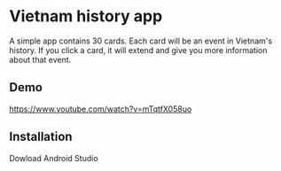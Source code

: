 # Vietnam history app

A simple app contains 30 cards. Each card will be an event in Vietnam's history. If you click a card, it will extend and give you more information about that event.

## Demo

https://www.youtube.com/watch?v=mTqtfX058uo


## Installation

Dowload Android Studio
